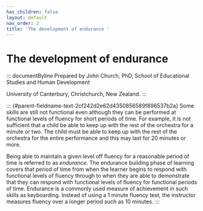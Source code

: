 ```yaml
---
has_children: false
layout: default
nav_order: 2
title: 'The development of endurance '
---
```

# The development of endurance 


::: documentByline
Prepared by John Church, PhD, School of Educational Studies and Human
Development

University of Canterbury, Christchurch, New Zealand.
:::

::: {#parent-fieldname-text-2cf242d2e62d4350856589f896537b2a}
Some skills are still not functional even although they can be performed
at functional levels of fluency for short periods of time. For example,
it is not sufficient that a child be able to keep up with the rest of
the orchestra for a minute or two. The child must be able to keep up
with the rest of the orchestra for the entire performance and this may
last for 20 minutes or more.

Being able to maintain a given level off fluency for a reasonable period
of time is referred to as *endurance*. The endurance building phase of
learning covers that period of time from when the learner begins to
respond with functional levels of fluency through to when they are able
to demonstrate that they can respond with functional levels of fluency
for functional periods of time. Endurance is a commonly used measure of
achievement in such skills as keyboarding. Instead of using a 1 minute
fluency test, the instructor measures fluency over a longer period such
as 10 minutes.
:::
